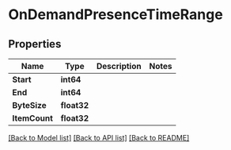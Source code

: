 # OnDemandPresenceTimeRange

## Properties

Name | Type | Description | Notes
------------ | ------------- | ------------- | -------------
**Start** | **int64** |  | 
**End** | **int64** |  | 
**ByteSize** | **float32** |  | 
**ItemCount** | **float32** |  | 

[[Back to Model list]](../README.md#documentation-for-models) [[Back to API list]](../README.md#documentation-for-api-endpoints) [[Back to README]](../README.md)



